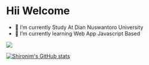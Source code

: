 # Hii Welcome

- 🔭 I’m currently Study At Dian Nuswantoro University
- 🌱 I’m currently learning Web App Javascript Based
<!-- - 🌟 I’m currently build SemarFood App, just like gofood but different1 -->

[<img src="https://img.shields.io/badge/linkedin-%230077B5.svg?&style=for-the-badge&logo=linkedin&logoColor=white"/>](https://www.linkedin.com/in/dimasseto/)

[![Shironim's GitHub stats](https://github-readme-stats.vercel.app/api?username=shironim)](https://github.com/shironim/github-readme-stats)


